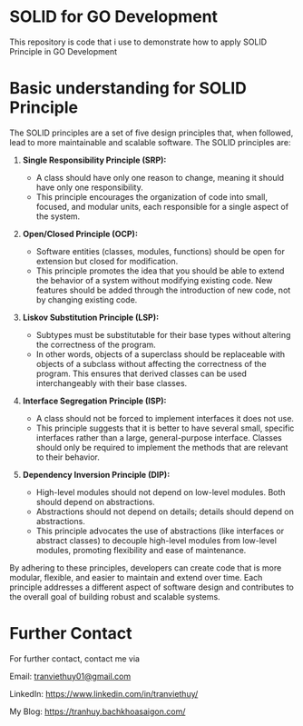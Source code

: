 # SOLID for GO Development
This repository is code that i use to demonstrate how to apply SOLID Principle in GO Development

# Basic understanding for SOLID Principle

The SOLID principles are a set of five design principles that, when followed, lead to more maintainable and scalable software. The SOLID principles are:

1. **Single Responsibility Principle (SRP):**
   - A class should have only one reason to change, meaning it should have only one responsibility.
   - This principle encourages the organization of code into small, focused, and modular units, each responsible for a single aspect of the system.

2. **Open/Closed Principle (OCP):**
   - Software entities (classes, modules, functions) should be open for extension but closed for modification.
   - This principle promotes the idea that you should be able to extend the behavior of a system without modifying existing code. New features should be added through the introduction of new code, not by changing existing code.

3. **Liskov Substitution Principle (LSP):**
   - Subtypes must be substitutable for their base types without altering the correctness of the program.
   - In other words, objects of a superclass should be replaceable with objects of a subclass without affecting the correctness of the program. This ensures that derived classes can be used interchangeably with their base classes.

4. **Interface Segregation Principle (ISP):**
   - A class should not be forced to implement interfaces it does not use.
   - This principle suggests that it is better to have several small, specific interfaces rather than a large, general-purpose interface. Classes should only be required to implement the methods that are relevant to their behavior.

5. **Dependency Inversion Principle (DIP):**
   - High-level modules should not depend on low-level modules. Both should depend on abstractions.
   - Abstractions should not depend on details; details should depend on abstractions.
   - This principle advocates the use of abstractions (like interfaces or abstract classes) to decouple high-level modules from low-level modules, promoting flexibility and ease of maintenance.

By adhering to these principles, developers can create code that is more modular, flexible, and easier to maintain and extend over time. Each principle addresses a different aspect of software design and contributes to the overall goal of building robust and scalable systems.


# Further Contact
For further contact, contact me via

Email: tranviethuy01@gmail.com

LinkedIn: https://www.linkedin.com/in/tranviethuy/

My Blog: https://tranhuy.bachkhoasaigon.com/

